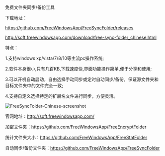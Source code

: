 免费文件夹同步/备份工具

下载地址：

https://github.com/FreeWindowsApp/FreeSyncFolder/releases

http://soft.freewindowsapp.com/download/free-sync-folder_chinese.html



特点：

1.支持windows xp/vista/7/8/10等主流pc操作系统;

2.软件本身很小,只有几百KB,下载速度快,界面功能操作简单,便于分享和使用;

3.可以开机自动启动，自由选择手动同步或定时自动同步/备份，保证源文件夹和目标文件夹中的文件完全一致;

4.支持自定义选择特定的扩展名文件进行同步，方便灵活。

![FreeSyncFolder-Chinese-screenshot](https://user-images.githubusercontent.com/58068964/99370149-446e1e80-28f8-11eb-83d4-8c3c92957a46.png)


官网地址：http://soft.freewindowsapp.com/

加密文件夹：https://github.com/FreeWindowsApp/FreeEncryptFolder

统计文件夹大小：https://github.com/FreeWindowsApp/FreeStatFolder

自动同步/备份文件夹：https://github.com/FreeWindowsApp/FreeSyncFolder

